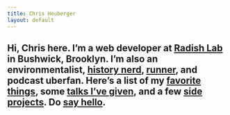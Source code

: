 ```yaml
---
title: Chris Heuberger
layout: default
---
```


<div class="main-content main-content_home">

  <section class='home-intro'>  
    <h1 class='highlight'>Hi, Chris here. I&#8217;m a web developer at <a href="https://www.radishlab.com" target="_blank" rel="noopener">Radish Lab</a> in Bushwick, Brooklyn. I&#8217;m also an environmentalist, <a href="https://www.bushwickbrewingtour.com" target="_blank" rel="noopener">history nerd</a>, <a href="https://www.chrisheuberger.com/rrbc" target="_blank" rel="noopener">runner</a>, and podcast uberfan. Here&#8217;s a list of my <a href="favorite-things.html">favorite things</a>, some <a href="talks.html">talks I&#8217;ve given</a>, and a few <a href="side-projects.html">side projects</a>. Do <a href='mailto:chrisheuberg@gmail.com' target="_blank" rel="noopener" title='chrisheuberg@gmail.com'>say hello</a>.</h1>
  </section>

</div> <!-- .main-content -->


